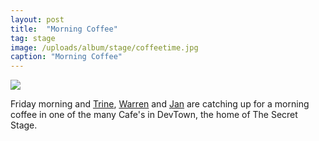 ```yaml
---
layout: post
title:  "Morning Coffee"
tag: stage
image: /uploads/album/stage/coffeetime.jpg
caption: "Morning Coffee"
---
```


![]({{page.image}})

Friday morning and [Trine](/2022/06/09/TrineNissen.html), [Warren](/2022/06/09/WarrenBuckley.html) and [Jan](/2022/06/09/JanSkovgaard.html) are catching up for a morning coffee in one of the many Cafe's in DevTown, the home of The Secret Stage. 